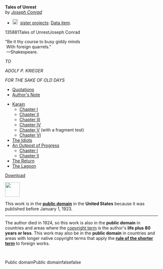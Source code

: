**<span id="header_title_text">Tales of Unrest</span>**  
*by [<span id="header_author_text" class="vcard"><span class="fn">Joseph Conrad</span></span>](/wiki/Author:Joseph_Conrad "Author:Joseph Conrad")*

-   <span class="sisicon" style="padding-right: 1ex">[<img src="//upload.wikimedia.org/wikipedia/commons/thumb/8/81/Wikimedia-logo.svg/18px-Wikimedia-logo.svg.png" alt="Sister Projects." srcset="
                          //upload.wikimedia.org/wikipedia/commons/thumb/8/81/Wikimedia-logo.svg/27px-Wikimedia-logo.svg.png 1.5x,
                          //upload.wikimedia.org/wikipedia/commons/thumb/8/81/Wikimedia-logo.svg/36px-Wikimedia-logo.svg.png 2x
                        " width="18" height="18" />](/wiki/Special:SiteMatrix "Special:SiteMatrix")</span>[sister projects](/wiki/Special:SiteMatrix "Special:SiteMatrix"): <a href="//www.wikidata.org/wiki/Q20820641" class="extiw" title="d:Q20820641">Data item</a>.

<span id="ws-article-id">135881</span><span id="ws-title">Tales of Unrest</span><span id="ws-author">Joseph Conrad</span>

"Be it thy course to busy giddy minds  
 With foreign quarrels."  
 —Shakespeare.

*TO*

*ADOLF P. KRIEGER*

*FOR THE SAKE OF OLD DAYS*

-   [Quotations](https://en.wikiquote.org/wiki/Tales_of_Unrest "wq:Tales_of_Unrest")
-   [Author's Note](./Tales_of_Unrest/Author%27s_Note "Tales of Unrest/Author's Note")

<!-- -->

-   [Karain](/wiki/Karain "Karain")
    -   [Chapter I](./Karain/Chapter_I "Karain/Chapter I")
    -   [Chapter II](./Karain/Chapter_II "Karain/Chapter II")
    -   [Chapter III](./Karain/Chapter_III "Karain/Chapter III")
    -   [Chapter IV](./Karain/Chapter_IV "Karain/Chapter IV - with a title that doesn't match")
    -   [Chapter V](./Karain/Chapter_V#test-fragment "Karain/Chapter V") (with a fragment test)
    -   [Chapter VI](./Karain/Chapter_VI "Karain/Chapter VI")
-   [The Idiots](./The_Idiots "The Idiots")
-   [An Outpost of Progress](./An_Outpost_of_Progress "An Outpost of Progress")
    -   [Chapter I](./An_Outpost_of_Progress/Chapter_I "An Outpost of Progress/Chapter I")
    -   [Chapter II](./An_Outpost_of_Progress/Chapter_II "An Outpost of Progress/Chapter II")
-   [The Return](./The_Return_(Conrad) "The Return (Conrad)")
-   [The Lagoon](./The_Lagoon "The Lagoon")

<a href="//upload.wikimedia.org/wikipedia/commons/7/74/Guitar.pdf" class="internal" title="Guitar.pdf">Download</a>

  

<span id="imageLeft"><img src="//upload.wikimedia.org/wikipedia/commons/thumb/6/62/PD-icon.svg/48px-PD-icon.svg.png" srcset="
                //upload.wikimedia.org/wikipedia/commons/thumb/6/62/PD-icon.svg/72px-PD-icon.svg.png 1.5x,
                //upload.wikimedia.org/wikipedia/commons/thumb/6/62/PD-icon.svg/96px-PD-icon.svg.png 2x
              " width="48" height="48" /></span>

This work is in the **<a href="//en.wikipedia.org/wiki/public_domain" class="extiw" title="w:public domain">public domain</a>** in the **United States** because it was published before January 1, 1923.

------------------------------------------------------------------------

The author died in 1924, so this work is also in the **public domain** in countries and areas where the <a href="//en.wikipedia.org/wiki/List_of_countries%27_copyright_length" class="extiw" title="w:List of countries&#39; copyright length">copyright term</a> is the author's **life plus 80 years or less**. This work may also be in the **public domain** in countries and areas with longer native copyright terms that apply the **<a href="//en.wikipedia.org/wiki/rule_of_the_shorter_term" class="extiw" title="w:rule of the shorter term">rule of the shorter term</a>** to foreign works.

<span id="noimageRight"> </span>

<span class="licensetpl_short">Public domain</span><span class="licensetpl_long">Public domain</span><span class="licensetpl_link_req">false</span><span class="licensetpl_attr_req">false</span>
